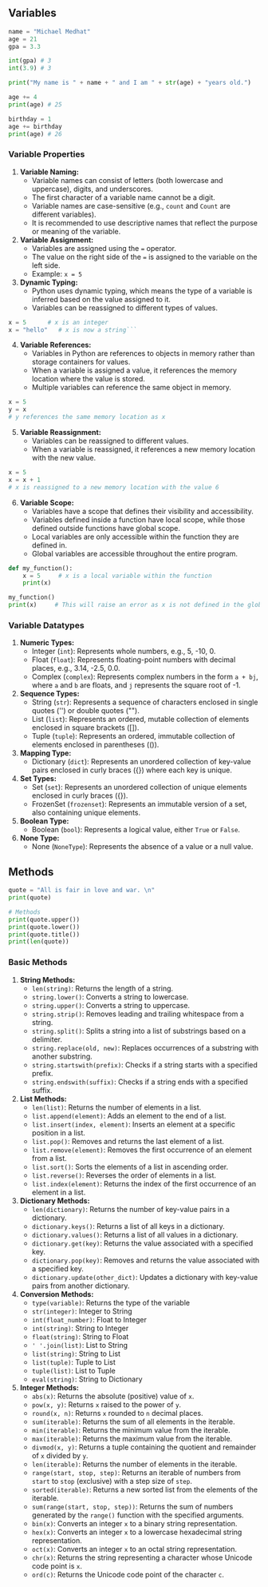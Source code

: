 ## Variables
```python
name = "Michael Medhat"
age = 21
gpa = 3.3

int(gpa) # 3
int(3.9) # 3

print("My name is " + name + " and I am " + str(age) + "years old.")

age += 4
print(age) # 25

birthday = 1
age += birthday
print(age) # 26
```
### Variable Properties
1. **Variable Naming:**
	- Variable names can consist of letters (both lowercase and uppercase), digits, and underscores.
	- The first character of a variable name cannot be a digit.
	- Variable names are case-sensitive (e.g., `count` and `Count` are different variables).
	- It is recommended to use descriptive names that reflect the purpose or meaning of the variable.
2. **Variable Assignment:**
	- Variables are assigned using the `=` operator.
	- The value on the right side of the `=` is assigned to the variable on the left side.
	- Example: `x = 5`
3. **Dynamic Typing:**
	- Python uses dynamic typing, which means the type of a variable is inferred based on the value assigned to it.
	- Variables can be reassigned to different types of values.
```python
x = 5      # x is an integer 
x = "hello"   # x is now a string```
```
4. **Variable References:**
	- Variables in Python are references to objects in memory rather than storage containers for values.
	- When a variable is assigned a value, it references the memory location where the value is stored.
	- Multiple variables can reference the same object in memory.
```python
x = 5 
y = x    
# y references the same memory location as x
```
5. **Variable Reassignment:**
	- Variables can be reassigned to different values.
	- When a variable is reassigned, it references a new memory location with the new value.
```python
x = 5 
x = x + 1    
# x is reassigned to a new memory location with the value 6
```     
6. **Variable Scope:**
	- Variables have a scope that defines their visibility and accessibility.
	- Variables defined inside a function have local scope, while those defined outside functions have global scope.
	- Local variables are only accessible within the function they are defined in.
	- Global variables are accessible throughout the entire program.
```python
def my_function():
	x = 5     # x is a local variable within the function
	print(x)

my_function() 
print(x)     # This will raise an error as x is not defined in the global scope
```     

### Variable Datatypes
1. **Numeric Types:**
	- Integer (`int`): Represents whole numbers, e.g., 5, -10, 0.
	- Float (`float`): Represents floating-point numbers with decimal places, e.g., 3.14, -2.5, 0.0.
	- Complex (`complex`): Represents complex numbers in the form `a + bj`, where `a` and `b` are floats, and `j` represents the square root of -1.
2. **Sequence Types:**
	- String (`str`): Represents a sequence of characters enclosed in single quotes ('') or double quotes ("").
	- List (`list`): Represents an ordered, mutable collection of elements enclosed in square brackets ([]).
	- Tuple (`tuple`): Represents an ordered, immutable collection of elements enclosed in parentheses (()).
3. **Mapping Type:**
	- Dictionary (`dict`): Represents an unordered collection of key-value pairs enclosed in curly braces ({}) where each key is unique.
4. **Set Types:**
	- Set (`set`): Represents an unordered collection of unique elements enclosed in curly braces ({}).
	- FrozenSet (`frozenset`): Represents an immutable version of a set, also containing unique elements.
5. **Boolean Type:**  
	- Boolean (`bool`): Represents a logical value, either `True` or `False`.
6. **None Type:**
	- None (`NoneType`): Represents the absence of a value or a null value.

## Methods
```python
quote = "All is fair in love and war. \n"
print(quote)

# Methods
print(quote.upper())
print(quote.lower())
print(quote.title())
print(len(quote))
```
### Basic Methods
1. **String Methods:**
	- `len(string)`: Returns the length of a string.
	- `string.lower()`: Converts a string to lowercase.
	- `string.upper()`: Converts a string to uppercase.
	- `string.strip()`: Removes leading and trailing whitespace from a string.
	- `string.split()`: Splits a string into a list of substrings based on a delimiter.
	- `string.replace(old, new)`: Replaces occurrences of a substring with another substring.
	- `string.startswith(prefix)`: Checks if a string starts with a specified prefix.
	- `string.endswith(suffix)`: Checks if a string ends with a specified suffix.
2. **List Methods:**
	- `len(list)`: Returns the number of elements in a list.
	- `list.append(element)`: Adds an element to the end of a list.
	- `list.insert(index, element)`: Inserts an element at a specific position in a list.
	- `list.pop()`: Removes and returns the last element of a list.
	- `list.remove(element)`: Removes the first occurrence of an element from a list.
	- `list.sort()`: Sorts the elements of a list in ascending order.
	- `list.reverse()`: Reverses the order of elements in a list.
	- `list.index(element)`: Returns the index of the first occurrence of an element in a list.
3. **Dictionary Methods:**
	- `len(dictionary)`: Returns the number of key-value pairs in a dictionary.
	- `dictionary.keys()`: Returns a list of all keys in a dictionary.
	- `dictionary.values()`: Returns a list of all values in a dictionary.
	- `dictionary.get(key)`: Returns the value associated with a specified key.
	- `dictionary.pop(key)`: Removes and returns the value associated with a specified key.
	- `dictionary.update(other_dict)`: Updates a dictionary with key-value pairs from another dictionary.
4. **Conversion Methods:**
	- `type(variable)`: Returns the type of the variable
	- `str(integer)`: Integer to String
	- `int(float_number)`: Float to Integer
	- `int(string)`: String to Integer
	- `float(string)`: String to Float
	- `' '.join(list)`: List to String
	- `list(string)`: String to List
	- `list(tuple)`: Tuple to List
	- `tuple(list)`: List to Tuple
	- `eval(string)`: String to Dictionary
5. **Integer Methods:**
	- `abs(x)`: Returns the absolute (positive) value of `x`.
	- `pow(x, y)`: Returns `x` raised to the power of `y`.
	- `round(x, n)`: Returns `x` rounded to `n` decimal places.
	- `sum(iterable)`: Returns the sum of all elements in the iterable.
	- `min(iterable)`: Returns the minimum value from the iterable.
	- `max(iterable)`: Returns the maximum value from the iterable.
	- `divmod(x, y)`: Returns a tuple containing the quotient and remainder of `x` divided by `y`.
	- `len(iterable)`: Returns the number of elements in the iterable.
	- `range(start, stop, step)`: Returns an iterable of numbers from `start` to `stop` (exclusive) with a step size of `step`.
	- `sorted(iterable)`: Returns a new sorted list from the elements of the iterable.
	- `sum(range(start, stop, step))`: Returns the sum of numbers generated by the `range()` function with the specified arguments.
	- `bin(x)`: Converts an integer `x` to a binary string representation.
	- `hex(x)`: Converts an integer `x` to a lowercase hexadecimal string representation.
	- `oct(x)`: Converts an integer `x` to an octal string representation.
	- `chr(x)`: Returns the string representing a character whose Unicode code point is `x`.
	- `ord(c)`: Returns the Unicode code point of the character `c`.